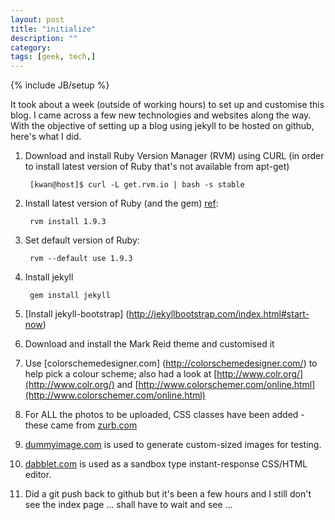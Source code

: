 ```yaml
---
layout: post
title: "initialize"
description: ""
category: 
tags: [geek, tech,]
---
```

{% include JB/setup %}

It took about a week (outside of working hours) to set up and customise this blog.  I came across a few new technologies and websites along the way.  With the objective of setting up a blog using jekyll to be hosted on github, here's what I did.

1. Download and install Ruby Version Manager (RVM) using CURL (in order to install latest version of Ruby that's not available from apt-get)
 
        [kwan@host]$ curl -L get.rvm.io | bash -s stable

2. Install latest version of Ruby (and the gem) [ref](http://docs.rubygems.org/read/chapter/3#page83):

        rvm install 1.9.3

3. Set default version of Ruby:

        rvm --default use 1.9.3

4. Install jekyll

        gem install jekyll

5. [Install jekyll-bootstrap] (http://jekyllbootstrap.com/index.html#start-now)

6. Download and install the Mark Reid theme and customised it

7. Use [colorschemedesigner.com] (http://colorschemedesigner.com/) to help pick a colour scheme; also had a look at [http://www.colr.org/](http://www.colr.org/) and [http://www.colorschemer.com/online.html](http://www.colorschemer.com/online.html)

8. For ALL the photos to be uploaded, CSS classes have been added - these came from [zurb.com](http://www.zurb.com/playground/css3-polaroids)

9. [dummyimage.com](http://dummyimage.com/) is used to generate custom-sized images for testing.

10. [dabblet.com](http://dabblet.com/) is used as a sandbox type instant-response CSS/HTML editor.

11. Did a git push back to github but it's been a few hours and I still don't see the index page ... shall have to wait and see ...
	
